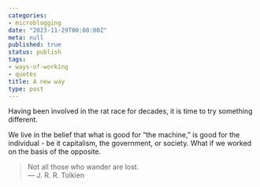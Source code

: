 ```yaml
---
categories:
- microblogging
date: "2023-11-29T00:00:00Z"
meta: null
published: true
status: publish
tags:
- ways-of-working
- quotes
title: A new way
type: post
---
```


Having been involved in the rat race for decades, it is time to try something
different.

We live in the belief that what is good for “the machine,” is good for the
individual - be it capitalism, the government, or society. What if we worked on
the basis of the opposite.

> Not all those who wander are lost.  
> — J. R. R. Tolkien
